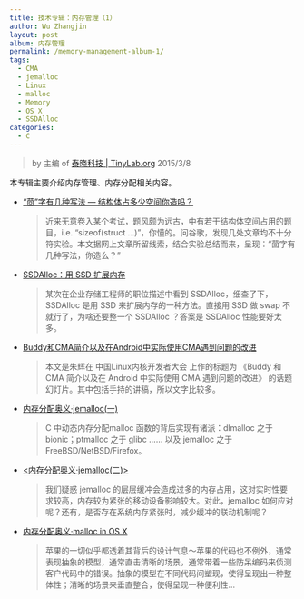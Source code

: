```yaml
---
title: 技术专辑：内存管理（1）
author: Wu Zhangjin
layout: post
album: 内存管理
permalink: /memory-management-album-1/
tags:
  - CMA
  - jemalloc
  - Linux
  - malloc
  - Memory
  - OS X
  - SSDAlloc
categories:
  - C
---
```


> by 主编 of [泰晓科技 | TinyLab.org][1]
> 2015/3/8

本专辑主要介绍内存管理、内存分配相关内容。

* [“茴”字有几种写法 — 结构体占多少空间你造吗？][2]

  > 近来无意卷入某个考试，题风颇为远古，中有若干结构体空间占用的题目，i.e. “sizeof(struct …)”，你懂的。问谷歌，发现几处文章均不十分符实验。本文据网上文章所留线索，结合实验总结而来，呈现：“茴字有几种写法，你造么？”

* [SSDAlloc：用 SSD 扩展内存][3]

  > 某次在企业存储工程师的职位描述中看到 SSDAlloc，细查了下，SSDAlloc 是用 SSD 来扩展内存的一种方法。直接用 SSD 做 swap 不就行了，为啥还要整一个 SSDAlloc ？答案是 SSDAlloc 性能要好太多。

* [Buddy和CMA简介以及在Android中实际使用CMA遇到问题的改进][4]

  > 本文是朱辉在 中国Linux内核开发者大会 上作的标题为 《Buddy 和 CMA 简介以及在 Android 中实际使用 CMA 遇到问题的改进》 的话题幻灯片。其中包括手持的讲稿，所以文字比较多。

* [内存分配奥义·jemalloc(一)][5]

  > C 中动态内存分配malloc 函数的背后实现有诸派：dlmalloc 之于 bionic；ptmalloc 之于 glibc …… 以及 jemalloc 之于 FreeBSD/NetBSD/Firefox。

* [<内存分配奥义·jemalloc(二)>][6]

  > 我们疑惑 jemalloc 的层层缓冲会造成过多的内存占用，这对实时性要求较高，内存较为紧张的移动设备影响较大。对此，jemalloc 如何应对呢？还有，是否存在系统内存紧张时，减少缓冲的联动机制呢？

* [内存分配奥义·malloc in OS X][7]

  > 苹果的一切似乎都透着其背后的设计气息～苹果的代码也不例外，通常表现抽象的模型，通常直击清晰的场景，通常带着一些防呆编码来侦测客户代码中的错误。抽象的模型在不同代码间塑现，使得呈现出一种整体性；清晰的场景来垂直整合，使得呈现一种便利性&#8230;





 [1]: http://tinylab.org
 [2]: /anise-word-there-are-several-ways-to-approach-how-much-space-do-you-make/
 [3]: /ssdalloc-using-ssd-for-expandable-memory/
 [4]: /buddy-actually-use-cma-and-cma-brochures-as-well-as-android-problem-improving/
 [5]: /memory-allocation-mystery-%c2%b7-jemalloc-a/
 [6]: /memory-allocation-mystery-%c2%b7-jemalloc-b/
 [7]: /memory-allocation-mystery-malloc-in-os-x-ios/
